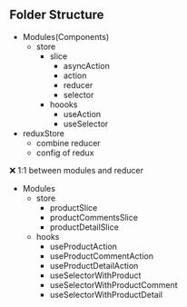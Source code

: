 
## Folder Structure

- Modules(Components)
  - store
    - slice
      - asyncAction
      - action
      - reducer
      - selector
    - hoooks
      - useAction
      - useSelector
- reduxStore
  - combine reducer
  - config of redux

:x: 1:1 between modules and reducer

- Modules
  - store
    - productSlice
    - productCommentsSlice
    - productDetailSlice
  - hooks
    - useProductAction
    - useProductCommentAction
    - useProductDetailAction
    - useSelectorWithProduct
    - useSelectorWithProductComment
    - useSelectorWithProductDetail
